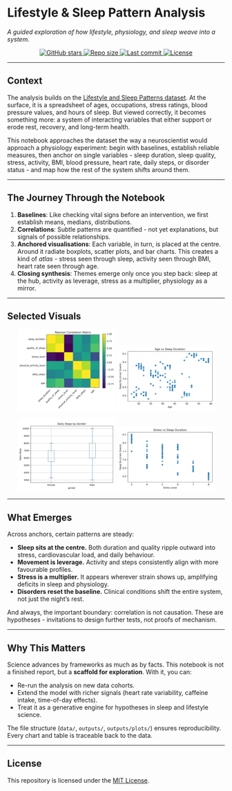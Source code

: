 # Lifestyle & Sleep Pattern Analysis  

*A guided exploration of how lifestyle, physiology, and sleep weave into a system.*  

<p align="center">
  <a href="https://github.com/John-JonSteyn/LifestyleAndSleepPatternAnalysis/stargazers" target="_blank" rel="noopener noreferrer">
    <img src="https://img.shields.io/github/stars/John-JonSteyn/LifestyleAndSleepPatternAnalysis?style=for-the-badge&color=449c47" alt="GitHub stars" />
  </a>
  <a href="https://github.com/John-JonSteyn/LifestyleAndSleepPatternAnalysis" target="_blank" rel="noopener noreferrer">
    <img src="https://img.shields.io/github/repo-size/John-JonSteyn/LifestyleAndSleepPatternAnalysis?style=for-the-badge&color=449c47" alt="Repo size" />
  </a>
  <a href="https://github.com/John-JonSteyn/LifestyleAndSleepPatternAnalysis/commits/main" target="_blank" rel="noopener noreferrer">
    <img src="https://img.shields.io/github/last-commit/John-JonSteyn/LifestyleAndSleepPatternAnalysis?style=for-the-badge&color=449c47" alt="Last commit" />
  </a>
  <a href="https://github.com/John-JonSteyn/LifestyleAndSleepPatternAnalysis/blob/main/LICENSE" target="_blank" rel="noopener noreferrer">
    <img src="https://img.shields.io/github/license/John-JonSteyn/LifestyleAndSleepPatternAnalysis?style=for-the-badge&color=449c47" alt="License" />
  </a>
</p>  

---

## Context  

The analysis builds on the [Lifestyle and Sleep Patterns dataset](https://www.kaggle.com/datasets/minahilfatima12328/lifestyle-and-sleep-patterns). At the surface, it is a spreadsheet of ages, occupations, stress ratings, blood pressure values, and hours of sleep. But viewed correctly, it becomes something more: a system of interacting variables that either support or erode rest, recovery, and long-term health.  

This notebook approaches the dataset the way a neuroscientist would approach a physiology experiment: begin with baselines, establish reliable measures, then anchor on single variables - sleep duration, sleep quality, stress, activity, BMI, blood pressure, heart rate, daily steps, or disorder status - and map how the rest of the system shifts around them.  

---

## The Journey Through the Notebook  

1. **Baselines**: Like checking vital signs before an intervention, we first establish means, medians, distributions.  
2. **Correlations**: Subtle patterns are quantified - not yet explanations, but signals of possible relationships.  
3. **Anchored visualisations**: Each variable, in turn, is placed at the centre. Around it radiate boxplots, scatter plots, and bar charts. This creates a kind of *atlas* - stress seen through sleep, activity seen through BMI, heart rate seen through age.  
4. **Closing synthesis**: Themes emerge only once you step back: sleep at the hub, activity as leverage, stress as a multiplier, physiology as a mirror.  

---

## Selected Visuals  

<p align="center">
  <img src="outputs/plots/pearson_correlation_matrix.png" width="45%" alt="Correlation Matrix"/>
  <img src="outputs/plots/age_vs_sleep_duration.png" width="45%" alt="Age vs Sleep Duration"/>
</p>  

<p align="center">
  <img src="outputs/plots/daily_steps_by_gender.png" width="45%" alt="Daily Steps by Gender"/>
  <img src="outputs/plots/stress_vs_sleep_duration.png" width="45%" alt="Stress vs Sleep Duration"/>
</p>  

---

## What Emerges  

Across anchors, certain patterns are steady:  

- **Sleep sits at the centre.** Both duration and quality ripple outward into stress, cardiovascular load, and daily behaviour.  
- **Movement is leverage.** Activity and steps consistently align with more favourable profiles.  
- **Stress is a multiplier.** It appears wherever strain shows up, amplifying deficits in sleep and physiology.  
- **Disorders reset the baseline.** Clinical conditions shift the entire system, not just the night’s rest.  

And always, the important boundary: correlation is not causation. These are hypotheses - invitations to design further tests, not proofs of mechanism.  

---

## Why This Matters  

Science advances by frameworks as much as by facts. This notebook is not a finished report, but a **scaffold for exploration**. With it, you can:  

- Re-run the analysis on new data cohorts.  
- Extend the model with richer signals (heart rate variability, caffeine intake, time-of-day effects).  
- Treat it as a generative engine for hypotheses in sleep and lifestyle science.  

The file structure (`data/`, `outputs/`, `outputs/plots/`) ensures reproducibility. Every chart and table is traceable back to the data.  

---

## License  

This repository is licensed under the [MIT License](LICENSE).  